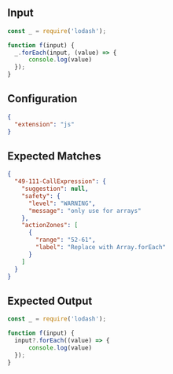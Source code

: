 
## Input
```javascript input
const _ = require('lodash');

function f(input) {
  _.forEach(input, (value) => {
      console.log(value)
  });
}
```

## Configuration
```json configuration
{
  "extension": "js"
}
```

## Expected Matches
```json expected matches
{
  "49-111-CallExpression": {
    "suggestion": null,
    "safety": {
      "level": "WARNING",
      "message": "only use for arrays"
    },
    "actionZones": [
      {
        "range": "52-61",
        "label": "Replace with Array.forEach"
      }
    ]
  }
}
```

## Expected Output
```javascript expected output
const _ = require('lodash');

function f(input) {
  input?.forEach((value) => {
      console.log(value)
  });
}
```
